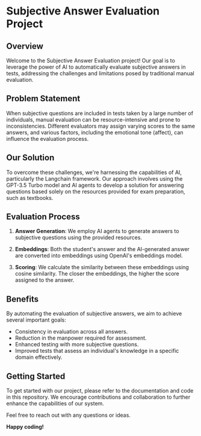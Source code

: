 # Subjective Answer Evaluation Project

## Overview

Welcome to the Subjective Answer Evaluation project! Our goal is to leverage the power of AI to automatically evaluate subjective answers in tests, addressing the challenges and limitations posed by traditional manual evaluation.

## Problem Statement

When subjective questions are included in tests taken by a large number of individuals, manual evaluation can be resource-intensive and prone to inconsistencies. Different evaluators may assign varying scores to the same answers, and various factors, including the emotional tone (affect), can influence the evaluation process.

## Our Solution

To overcome these challenges, we're harnessing the capabilities of AI, particularly the Langchain framework. Our approach involves using the GPT-3.5 Turbo model and AI agents to develop a solution for answering questions based solely on the resources provided for exam preparation, such as textbooks.

## Evaluation Process

1. **Answer Generation**: We employ AI agents to generate answers to subjective questions using the provided resources.

2. **Embeddings**: Both the student's answer and the AI-generated answer are converted into embeddings using OpenAI's embeddings model.

3. **Scoring**: We calculate the similarity between these embeddings using cosine similarity. The closer the embeddings, the higher the score assigned to the answer.

## Benefits

By automating the evaluation of subjective answers, we aim to achieve several important goals:

- Consistency in evaluation across all answers.
- Reduction in the manpower required for assessment.
- Enhanced testing with more subjective questions.
- Improved tests that assess an individual's knowledge in a specific domain effectively.

## Getting Started

To get started with our project, please refer to the documentation and code in this repository. We encourage contributions and collaboration to further enhance the capabilities of our system.

Feel free to reach out with any questions or ideas.

**Happy coding!**
